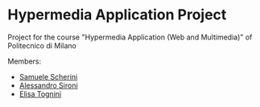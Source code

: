 # Hypermedia Application Project

Project for the course "Hypermedia Application (Web and Multimedia)" of Politecnico di Milano

Members:

-   [Samuele Scherini](https://github.com/ScheriniSamuele)
-   [Alessandro Sironi](https://github.com/AlessandroSironi)
-   [Elisa Tognini](https://github.com/ElisaTognini)
